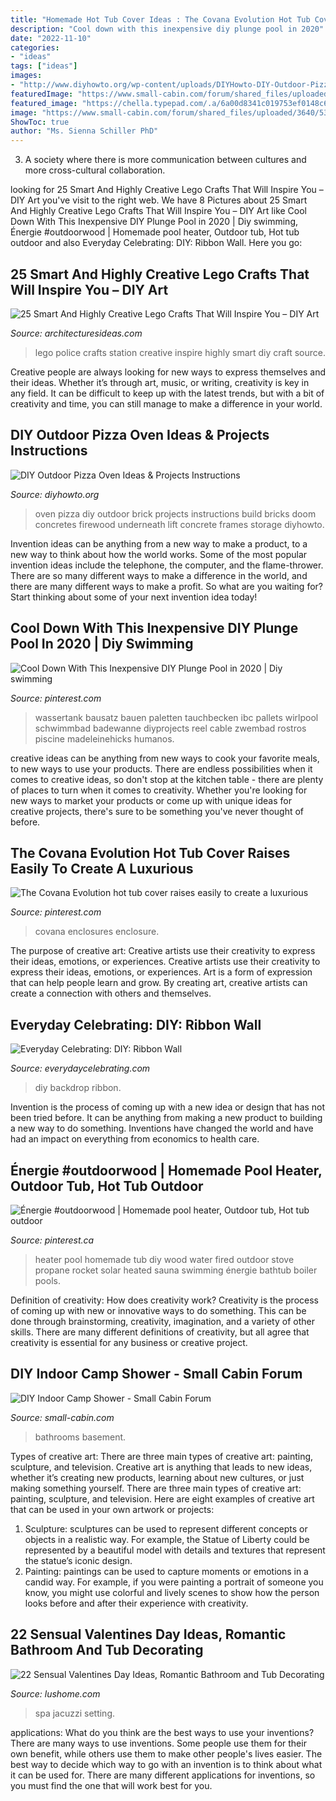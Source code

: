 ```yaml
---
title: "Homemade Hot Tub Cover Ideas : The Covana Evolution Hot Tub Cover Raises Easily To Create A Luxurious"
description: "Cool down with this inexpensive diy plunge pool in 2020"
date: "2022-11-10"
categories:
- "ideas"
tags: ["ideas"]
images:
- "http://www.diyhowto.org/wp-content/uploads/DIYHowto-DIY-Outdoor-Pizza-Oven-Ideas-Projects-02.jpg"
featuredImage: "https://www.small-cabin.com/forum/shared_files/uploaded/3640/53319_1_o.jpg"
featured_image: "https://chella.typepad.com/.a/6a00d8341c019753ef0148c6ea4b2a970c-600wi"
image: "https://www.small-cabin.com/forum/shared_files/uploaded/3640/53319_1_o.jpg"
ShowToc: true
author: "Ms. Sienna Schiller PhD"
---
```



3. A society where there is more communication between cultures and more cross-cultural collaboration. 

	

		
looking for 25 Smart And Highly Creative Lego Crafts That Will Inspire You – DIY Art you've visit to the right web. We have 8 Pictures about 25 Smart And Highly Creative Lego Crafts That Will Inspire You – DIY Art like Cool Down With This Inexpensive DIY Plunge Pool in 2020 | Diy swimming, Énergie #outdoorwood | Homemade pool heater, Outdoor tub, Hot tub outdoor and also Everyday Celebrating: DIY: Ribbon Wall. Here you go:
		
    
## 25 Smart And Highly Creative Lego Crafts That Will Inspire You – DIY Art

<img loading=lazy src="http://architecturesideas.com/wp-content/uploads/2017/09/12-11.jpg" onerror="this.onerror=null;this.src='https://tse1.mm.bing.net/th?id=OIP.Ldpv9i-V-RPu_JKzd4bXlAEgDY&amp;pid=15.1';" alt="25 Smart And Highly Creative Lego Crafts That Will Inspire You – DIY Art">

_Source: architecturesideas.com_

>lego police crafts station creative inspire highly smart diy craft source. 

	

Creative people are always looking for new ways to express themselves and their ideas. Whether it’s through art, music, or writing, creativity is key in any field. It can be difficult to keep up with the latest trends, but with a bit of creativity and time, you can still manage to make a difference in your world.

    
## DIY Outdoor Pizza Oven Ideas &amp; Projects Instructions

<img loading=lazy src="http://www.diyhowto.org/wp-content/uploads/DIYHowto-DIY-Outdoor-Pizza-Oven-Ideas-Projects-02.jpg" onerror="this.onerror=null;this.src='https://tse2.mm.bing.net/th?id=OIP.QW2wrZP29YEK-hatMGHggAHaOj&amp;pid=15.1';" alt="DIY Outdoor Pizza Oven Ideas &amp; Projects Instructions">

_Source: diyhowto.org_

>oven pizza diy outdoor brick projects instructions build bricks doom concretes firewood underneath lift concrete frames storage diyhowto. 

	

Invention ideas can be anything from a new way to make a product, to a new way to think about how the world works. Some of the most popular invention ideas include the telephone, the computer, and the flame-thrower. There are so many different ways to make a difference in the world, and there are many different ways to make a profit. So what are you waiting for? Start thinking about some of your next invention idea today!

    
## Cool Down With This Inexpensive DIY Plunge Pool In 2020 | Diy Swimming

<img loading=lazy src="https://i.pinimg.com/736x/8a/99/74/8a9974237f4c09d2cf030ff524729c81.jpg" onerror="this.onerror=null;this.src='https://tse4.mm.bing.net/th?id=OIP.lxB-nzpkeOvKLNlWU-CKiQAAAA&amp;pid=15.1';" alt="Cool Down With This Inexpensive DIY Plunge Pool in 2020 | Diy swimming">

_Source: pinterest.com_

>wassertank bausatz bauen paletten tauchbecken ibc pallets wirlpool schwimmbad badewanne diyprojects reel cable zwembad rostros piscine madeleinehicks humanos. 

	

creative ideas can be anything from new ways to cook your favorite meals, to new ways to use your products. There are endless possibilities when it comes to creative ideas, so don't stop at the kitchen table - there are plenty of places to turn when it comes to creativity. Whether you're looking for new ways to market your products or come up with unique ideas for creative projects, there's sure to be something you've never thought of before.

    
## The Covana Evolution Hot Tub Cover Raises Easily To Create A Luxurious

<img loading=lazy src="https://i.pinimg.com/736x/ef/27/76/ef27765863c4e778ffeaf85494f6ab40.jpg" onerror="this.onerror=null;this.src='https://tse1.mm.bing.net/th?id=OIP.WyhpbGeQppxRsg6c9vBE2wHaE6&amp;pid=15.1';" alt="The Covana Evolution hot tub cover raises easily to create a luxurious">

_Source: pinterest.com_

>covana enclosures enclosure. 

	

The purpose of creative art: Creative artists use their creativity to express their ideas, emotions, or experiences.
Creative artists use their creativity to express their ideas, emotions, or experiences. Art is a form of expression that can help people learn and grow. By creating art, creative artists can create a connection with others and themselves.

    
## Everyday Celebrating: DIY: Ribbon Wall

<img loading=lazy src="https://chella.typepad.com/.a/6a00d8341c019753ef0148c6ea4b2a970c-600wi" onerror="this.onerror=null;this.src='https://tse2.mm.bing.net/th?id=OIP.G7o4KUGl0wujzPS0fR2v8wHaFh&amp;pid=15.1';" alt="Everyday Celebrating: DIY: Ribbon Wall">

_Source: everydaycelebrating.com_

>diy backdrop ribbon. 

	

Invention is the process of coming up with a new idea or design that has not been tried before. It can be anything from making a new product to building a new way to do something. Inventions have changed the world and have had an impact on everything from economics to health care.

    
## Énergie #outdoorwood | Homemade Pool Heater, Outdoor Tub, Hot Tub Outdoor

<img loading=lazy src="https://i.pinimg.com/736x/26/a4/8b/26a48b759e13dce9d2101e476f35f848.jpg" onerror="this.onerror=null;this.src='https://tse1.mm.bing.net/th?id=OIP.q9gpfisethAhLIJbDX8LwwHaJ4&amp;pid=15.1';" alt="Énergie #outdoorwood | Homemade pool heater, Outdoor tub, Hot tub outdoor">

_Source: pinterest.ca_

>heater pool homemade tub diy wood water fired outdoor stove propane rocket solar heated sauna swimming énergie bathtub boiler pools. 

	

Definition of creativity: How does creativity work?
Creativity is the process of coming up with new or innovative ways to do something. This can be done through brainstorming, creativity, imagination, and a variety of other skills. There are many different definitions of creativity, but all agree that creativity is essential for any business or creative project.

    
## DIY Indoor Camp Shower - Small Cabin Forum

<img loading=lazy src="https://www.small-cabin.com/forum/shared_files/uploaded/3640/53319_1_o.jpg" onerror="this.onerror=null;this.src='https://tse3.mm.bing.net/th?id=OIP.moyVn9TIfLRIa6l31lLUEgHaJ4&amp;pid=15.1';" alt="DIY Indoor Camp Shower - Small Cabin Forum">

_Source: small-cabin.com_

>bathrooms basement. 

	

Types of creative art: There are three main types of creative art: painting, sculpture, and television.
Creative art is anything that leads to new ideas, whether it’s creating new products, learning about new cultures, or just making something yourself. There are three main types of creative art: painting, sculpture, and television. Here are eight examples of creative art that can be used in your own artwork or projects: 
1. Sculpture: sculptures can be used to represent different concepts or objects in a realistic way. For example, the Statue of Liberty could be represented by a beautiful model with details and textures that represent the statue’s iconic design. 
2. Painting: paintings can be used to capture moments or emotions in a candid way. For example, if you were painting a portrait of someone you know, you might use colorful and lively scenes to show how the person looks before and after their experience with creativity. 

    
## 22 Sensual Valentines Day Ideas, Romantic Bathroom And Tub Decorating

<img loading=lazy src="https://www.lushome.com/wp-content/uploads/2016/02/romantic-valentines-day-ideas-bathtubs-18.jpg" onerror="this.onerror=null;this.src='https://tse3.mm.bing.net/th?id=OIP.nwNuoVJStXn7DTiJkby2KgHaES&amp;pid=15.1';" alt="22 Sensual Valentines Day Ideas, Romantic Bathroom and Tub Decorating">

_Source: lushome.com_

>spa jacuzzi setting. 

	

applications: What do you think are the best ways to use your inventions?
There are many ways to use inventions. Some people use them for their own benefit, while others use them to make other people's lives easier. The best way to decide which way to go with an invention is to think about what it can be used for. There are many different applications for inventions, so you must find the one that will work best for you.

